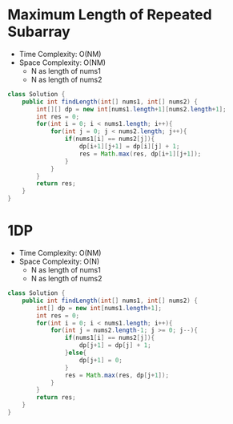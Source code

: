 # Maximum Length of Repeated Subarray

- Time Complexity: O(NM)
- Space Complexity: O(NM)
  - N as length of nums1
  - N as length of nums2

```java
class Solution {
    public int findLength(int[] nums1, int[] nums2) {
        int[][] dp = new int[nums1.length+1][nums2.length+1];
        int res = 0;
        for(int i = 0; i < nums1.length; i++){
            for(int j = 0; j < nums2.length; j++){
                if(nums1[i] == nums2[j]){
                    dp[i+1][j+1] = dp[i][j] + 1;
                    res = Math.max(res, dp[i+1][j+1]);
                }
            }
        }
        return res;
    }
}
```

# 1DP

- Time Complexity: O(NM)
- Space Complexity: O(N)
  - N as length of nums1
  - N as length of nums2

```java
class Solution {
    public int findLength(int[] nums1, int[] nums2) {
        int[] dp = new int[nums1.length+1];
        int res = 0;
        for(int i = 0; i < nums1.length; i++){
            for(int j = nums2.length-1; j >= 0; j--){
                if(nums1[i] == nums2[j]){
                    dp[j+1] = dp[j] + 1;
                }else{
                    dp[j+1] = 0;
                }
                res = Math.max(res, dp[j+1]);
            }
        }
        return res;
    }
}
```
